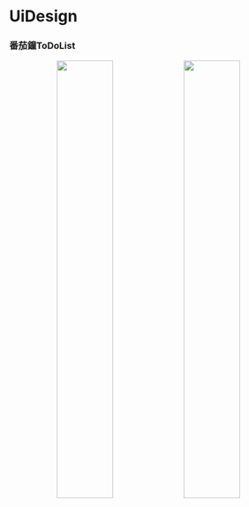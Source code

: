 # UiDesign
### 番茄鐘ToDoList
<center class="half">
<img src="https://tw-blackbear.github.io/UiDesign/TOMO-番茄鐘2.jpg" width="45%" height="45%"></img> <img src="https://tw-blackbear.github.io/UiDesign/TOMO2.jpg" width="45%" height="45%"></img>
</center>
